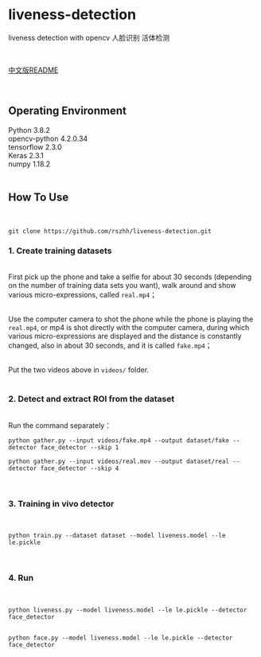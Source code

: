 # liveness-detection

liveness detection with opencv  人脸识别 活体检测

<br>

[中文版README](README_CN.md)

<br>

## Operating Environment

Python 3.8.2 <br>
opencv-python 4.2.0.34 <br>
tensorflow 2.3.0 <br>
Keras 2.3.1 <br>
numpy 1.18.2 <br><br>

## How To Use
<br>

```text
git clone https://github.com/rszhh/liveness-detection.git
```

### 1. Create training datasets

<br>First pick up the phone and take a selfie for about 30 seconds (depending on the number of training data sets you want), walk around and show various micro-expressions, called `real.mp4`；<br><br>

Use the computer camera to shot the phone while the phone is playing the `real.mp4`, or mp4 is shot directly with the computer camera, during which various micro-expressions are displayed and the distance is constantly changed, also in about 30 seconds, and it is called `fake.mp4`；<br><br>

Put the two videos above in `videos/` folder. <br><br>

### 2. Detect and extract ROI from the dataset

<br>Run the command separately：
<br>
```
python gather.py --input videos/fake.mp4 --output dataset/fake --detector face_detector --skip 1
```

```
python gather.py --input videos/real.mov --output dataset/real --detector face_detector --skip 4
```

<br>

### 3. Training in vivo detector

<br>

```
python train.py --dataset dataset --model liveness.model --le le.pickle
```

<br>

### 4. Run

<br>

```
python liveness.py --model liveness.model --le le.pickle --detector face_detector


python face.py --model liveness.model --le le.pickle --detector face_detector



```

<br><br>
